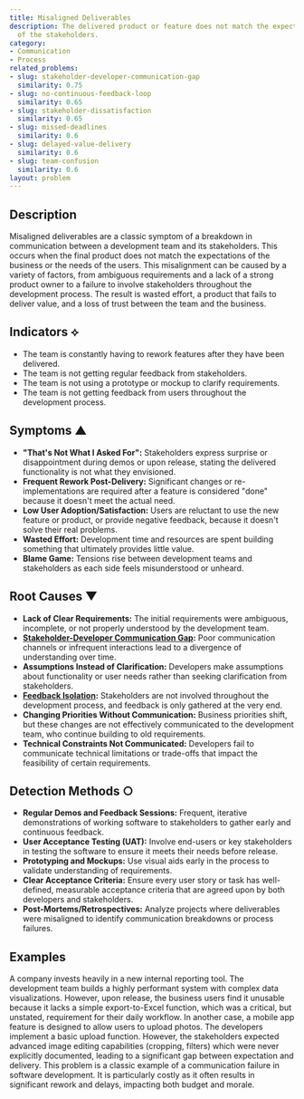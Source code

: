 ```yaml
---
title: Misaligned Deliverables
description: The delivered product or feature does not match the expectations or requirements
  of the stakeholders.
category:
- Communication
- Process
related_problems:
- slug: stakeholder-developer-communication-gap
  similarity: 0.75
- slug: no-continuous-feedback-loop
  similarity: 0.65
- slug: stakeholder-dissatisfaction
  similarity: 0.65
- slug: missed-deadlines
  similarity: 0.6
- slug: delayed-value-delivery
  similarity: 0.6
- slug: team-confusion
  similarity: 0.6
layout: problem
---
```


## Description
Misaligned deliverables are a classic symptom of a breakdown in communication between a development team and its stakeholders. This occurs when the final product does not match the expectations of the business or the needs of the users. This misalignment can be caused by a variety of factors, from ambiguous requirements and a lack of a strong product owner to a failure to involve stakeholders throughout the development process. The result is wasted effort, a product that fails to deliver value, and a loss of trust between the team and the business.

## Indicators ⟡
- The team is constantly having to rework features after they have been delivered.
- The team is not getting regular feedback from stakeholders.
- The team is not using a prototype or mockup to clarify requirements.
- The team is not getting feedback from users throughout the development process.

## Symptoms ▲

- **"That's Not What I Asked For":** Stakeholders express surprise or disappointment during demos or upon release, stating the delivered functionality is not what they envisioned.
- **Frequent Rework Post-Delivery:** Significant changes or re-implementations are required after a feature is considered "done" because it doesn't meet the actual need.
- **Low User Adoption/Satisfaction:** Users are reluctant to use the new feature or product, or provide negative feedback, because it doesn't solve their real problems.
- **Wasted Effort:** Development time and resources are spent building something that ultimately provides little value.
- **Blame Game:** Tensions rise between development teams and stakeholders as each side feels misunderstood or unheard.

## Root Causes ▼

- **Lack of Clear Requirements:** The initial requirements were ambiguous, incomplete, or not properly understood by the development team.
- **[Stakeholder-Developer Communication Gap](stakeholder-developer-communication-gap.md):** Poor communication channels or infrequent interactions lead to a divergence of understanding over time.
- **Assumptions Instead of Clarification:** Developers make assumptions about functionality or user needs rather than seeking clarification from stakeholders.
- **[Feedback Isolation](feedback-isolation.md):** Stakeholders are not involved throughout the development process, and feedback is only gathered at the very end.
- **Changing Priorities Without Communication:** Business priorities shift, but these changes are not effectively communicated to the development team, who continue building to old requirements.
- **Technical Constraints Not Communicated:** Developers fail to communicate technical limitations or trade-offs that impact the feasibility of certain requirements.

## Detection Methods ○

- **Regular Demos and Feedback Sessions:** Frequent, iterative demonstrations of working software to stakeholders to gather early and continuous feedback.
- **User Acceptance Testing (UAT):** Involve end-users or key stakeholders in testing the software to ensure it meets their needs before release.
- **Prototyping and Mockups:** Use visual aids early in the process to validate understanding of requirements.
- **Clear Acceptance Criteria:** Ensure every user story or task has well-defined, measurable acceptance criteria that are agreed upon by both developers and stakeholders.
- **Post-Mortems/Retrospectives:** Analyze projects where deliverables were misaligned to identify communication breakdowns or process failures.

## Examples
A company invests heavily in a new internal reporting tool. The development team builds a highly performant system with complex data visualizations. However, upon release, the business users find it unusable because it lacks a simple export-to-Excel function, which was a critical, but unstated, requirement for their daily workflow. In another case, a mobile app feature is designed to allow users to upload photos. The developers implement a basic upload function. However, the stakeholders expected advanced image editing capabilities (cropping, filters) which were never explicitly documented, leading to a significant gap between expectation and delivery. This problem is a classic example of a communication failure in software development. It is particularly costly as it often results in significant rework and delays, impacting both budget and morale.